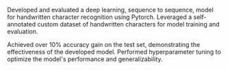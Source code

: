 Developed and evaluated a deep learning, sequence to sequence, model for handwritten character recognition using Pytorch. Leveraged a self-annotated custom dataset of handwritten characters for model training and evaluation.

Achieved over 10% accuracy gain on the test set, demonstrating the effectiveness of the developed model. Performed hyperparameter tuning to optimize the model's performance and generalizability.
